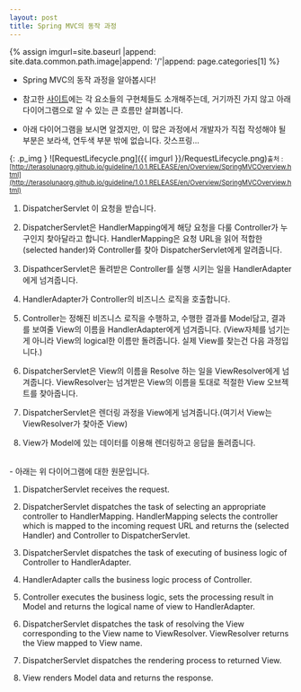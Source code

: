 ```yaml
---
layout: post
title: Spring MVC의 동작 과정
---
```


{% assign imgurl=site.baseurl |append: site.data.common.path.image|append: '/'|append: page.categories[1] %} 



- Spring MVC의 동작 과정을 알아봅시다! 

- 참고한 [사이트](http://terasolunaorg.github.io/guideline/1.0.1.RELEASE/en/Overview/SpringMVCOverview.html)에는 각 요소들의 구현체들도 소개해주는데, 거기까진 가지 않고 아래 다이어그램으로 알 수 있는 큰 흐름만 살펴봅니다.

- 아래 다이어그램을 보시면 알겠지만, 이 많은 과정에서 개발자가 직접 작성해야 될 부분은 보라색, 연두색 부분 밖에 없습니다. 갓스프링...

{: .p_img }
![RequestLifecycle.png]({{ imgurl }}/RequestLifecycle.png)<small>출처 : [http://terasolunaorg.github.io/guideline/1.0.1.RELEASE/en/Overview/SpringMVCOverview.html](http://terasolunaorg.github.io/guideline/1.0.1.RELEASE/en/Overview/SpringMVCOverview.html)</small>

1. DispatcherServlet 이 요청을 받습니다.

2. DispatcherServlet은 HandlerMapping에게 해당 요청을 다룰 Controller가 누구인지 찾아달라고 합니다. HandlerMapping은 요청 URL을 읽어 적합한 (selected hander)와 Controller를 찾아 DispatcherServlet에게 알려줍니다.

3. DispathcerServlet은 돌려받은 Controller를 실행 시키는 일을 HandlerAdapter에게 넘겨줍니다.

4. HandlerAdapter가 Controller의 비즈니스 로직을 호출합니다.

5. Controller는 정해진 비즈니스 로직을 수행하고, 수행한 결과를 Model담고, 결과를 보여줄 View의 이름을 HandlerAdapter에게 넘겨줍니다. (View자체를 넘기는게 아니라 View의 logical한 이름만 돌려줍니다. 실제 View를 찾는건 다음 과정입니다.)

6. DispatcherServlet은 View의 이름을 Resolve 하는 일을 ViewResolver에게 넘겨줍니다. ViewResolver는 넘겨받은 View의 이름을 토대로 적절한 View 오브젝트를 찾아줍니다.

7. DispatcherServlet은 렌더링 과정을 View에게 넘겨줍니다.(여기서 View는 ViewResolver가 찾아준 View)

8. View가 Model에 있는 데이터를 이용해 렌더링하고 응답을 돌려줍니다.


<br>
- 아래는 위 다이어그램에 대한 원문입니다.

1. DispatcherServlet receives the request.

2. DispatcherServlet dispatches the task of selecting an appropriate controller to HandlerMapping. HandlerMapping selects the controller which is mapped to the incoming request URL and returns the (selected Handler) and Controller to DispatcherServlet.

3. DispatcherServlet dispatches the task of executing of business logic of Controller to HandlerAdapter.

4. HandlerAdapter calls the business logic process of Controller.

5. Controller executes the business logic, sets the processing result in Model and returns the logical name of view to HandlerAdapter.

6. DispatcherServlet dispatches the task of resolving the View corresponding to the View name to ViewResolver. ViewResolver returns the View mapped to View name.

7. DispatcherServlet dispatches the rendering process to returned View.

8. View renders Model data and returns the response.